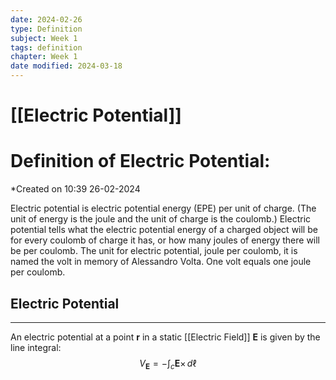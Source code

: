 ```yaml
---
date: 2024-02-26
type: Definition
subject: Week 1
tags: definition
chapter: Week 1
date modified: 2024-03-18
---
```


# [[Electric Potential]]

# Definition of Electric Potential:
*Created on 10:39 26-02-2024

Electric potential is electric potential energy (EPE) per unit of charge. (The unit of energy is the joule and the unit of charge is the coulomb.) Electric potential tells what the electric potential energy of a charged object will be for every coulomb of charge it has, or how many joules of energy there will be per coulomb. The unit for electric potential, joule per coulomb, it is named the volt in memory of Alessandro Volta. One volt equals one joule per coulomb.

## Electric Potential
---
An electric potential at a point $\mathbf{r}$ in a static [[Electric Field]] $\mathbf{E}$ is given by the line integral:
$$
V_{\mathbf{E}} = -\int _{c} \mathbf{E}\times  \, d \ell
$$
